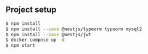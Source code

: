 
## Project setup

```bash
$ npm install
$ npm install --save @nestjs/typeorm typeorm mysql2
$ npm install --save @nestjs/jwt
$ docker compose up -d
$ npm start
```